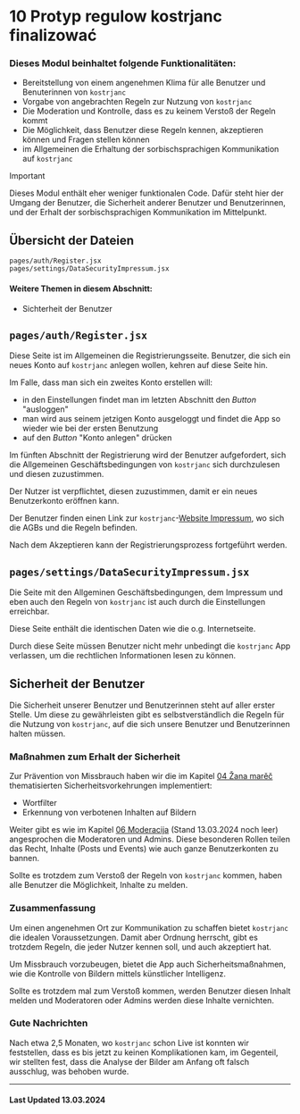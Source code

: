 # 10 Protyp regulow kostrjanc finalizować

### Dieses Modul beinhaltet folgende Funktionalitäten:

-   Bereitstellung von einem angenehmen Klima für alle Benutzer und Benuterinnen von `kostrjanc`
-   Vorgabe von angebrachten Regeln zur Nutzung von `kostrjanc`
-   Die Moderation und Kontrolle, dass es zu keinem Verstoß der Regeln kommt
-   Die Möglichkeit, dass Benutzer diese Regeln kennen, akzeptieren können und Fragen stellen können
-   im Allgemeinen die Erhaltung der sorbischsprachigen Kommunikation auf `kostrjanc`

> [!IMPORTANT]
> Dieses Modul enthält eher weniger funktionalen Code. Dafür steht hier der Umgang der Benutzer, die Sicherheit anderer Benutzer und Benutzerinnen, und der Erhalt der sorbischsprachigen Kommunikation im Mittelpunkt.

## Übersicht der Dateien

```
pages/auth/Register.jsx
pages/settings/DataSecurityImpressum.jsx
```

#### Weitere Themen in diesem Abschnitt:

-   Sichterheit der Benutzer

## `pages/auth/Register.jsx`

Diese Seite ist im Allgemeinen die Registrierungsseite. Benutzer, die sich ein neues Konto auf `kostrjanc` anlegen wollen, kehren auf diese Seite hin.

Im Falle, dass man sich ein zweites Konto erstellen will:

-   in den Einstellungen findet man im letzten Abschnitt den _Button_ "ausloggen"
-   man wird aus seinem jetzigen Konto ausgeloggt und findet die App so wieder wie bei der ersten Benutzung
-   auf den _Button_ "Konto anlegen" drücken

Im fünften Abschnitt der Registrierung wird der Benutzer aufgefordert, sich die Allgemeinen Geschäftsbedingungen von `kostrjanc` sich durchzulesen und diesen zuzustimmen.

Der Nutzer ist verpflichtet, diesen zuzustimmen, damit er ein neues Benutzerkonto eröffnen kann.

Der Benutzer finden einen Link zur `kostrjanc`-[Website Impressum](https://kostrjanc.de/pages/impresum.html), wo sich die AGBs und die Regeln befinden.

Nach dem Akzeptieren kann der Registrierungsprozess fortgeführt werden.

## `pages/settings/DataSecurityImpressum.jsx`

Die Seite mit den Allgeminen Geschäftsbedingungen, dem Impressum und eben auch den Regeln von `kostrjanc` ist auch durch die Einstellungen erreichbar.

Diese Seite enthält die identischen Daten wie die o.g. Internetseite.

Durch diese Seite müssen Benutzer nicht mehr unbedingt die `kostrjanc` App verlassen, um die rechtlichen Informationen lesen zu können.

## Sicherheit der Benutzer

Die Sicherheit unserer Benutzer und Benutzerinnen steht auf aller erster Stelle. Um diese zu gewährleisten gibt es selbstverständlich die Regeln für die Nutzung von `kostrjanc`, auf die sich unsere Benutzer und Benutzerinnen halten müssen.

### Maßnahmen zum Erhalt der Sicherheit

Zur Prävention von Missbrauch haben wir die im Kapitel [04 Žana marěč](./04_ZANA_MAREC.md) thematisierten Sicherheitsvorkehrungen implementiert:

-   Wortfilter
-   Erkennung von verbotenen Inhalten auf Bildern

Weiter gibt es wie im Kapitel [06 Moderacija](./06_MODERACIJA.md) (Stand 13.03.2024 noch leer) angesprochen die Moderatoren und Admins. Diese besonderen Rollen teilen das Recht, Inhalte (Posts und Events) wie auch ganze Benutzerkonten zu bannen.

Sollte es trotzdem zum Verstoß der Regeln von `kostrjanc` kommen, haben alle Benutzer die Möglichkeit, Inhalte zu melden.

### Zusammenfassung

Um einen angenehmen Ort zur Kommunikation zu schaffen bietet `kostrjanc` die idealen Voraussetzungen. Damit aber Ordnung herrscht, gibt es trotzdem Regeln, die jeder Nutzer kennen soll, und auch akzeptiert hat.

Um Missbrauch vorzubeugen, bietet die App auch Sicherheitsmaßnahmen, wie die Kontrolle von Bildern mittels künstlicher Intelligenz.

Sollte es trotzdem mal zum Verstoß kommen, werden Benutzer diesen Inhalt melden und Moderatoren oder Admins werden diese Inhalte vernichten.

### Gute Nachrichten

Nach etwa 2,5 Monaten, wo `kostrjanc` schon Live ist konnten wir feststellen, dass es bis jetzt zu keinen Komplikationen kam, im Gegenteil, wir stellten fest, dass die Analyse der Bilder am Anfang oft falsch ausschlug, was behoben wurde.

<hr>

#### Last Updated 13.03.2024
